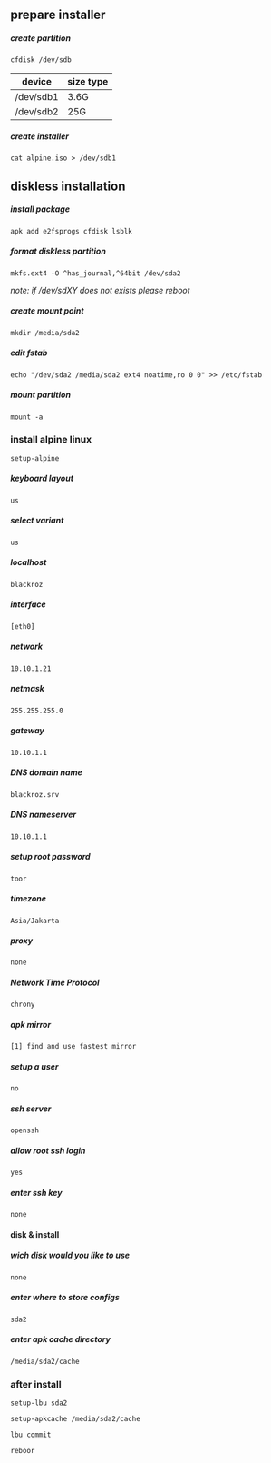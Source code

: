 
## prepare installer

##### create partition
```
cfdisk /dev/sdb
```

| device    | size type |
| --------- | --------- |
| /dev/sdb1 | 3.6G      |
| /dev/sdb2 | 25G       |

##### create installer
```
cat alpine.iso > /dev/sdb1
```

## diskless installation
##### install package

```
apk add e2fsprogs cfdisk lsblk
```
##### format diskless partition

```
mkfs.ext4 -O ^has_journal,^64bit /dev/sda2
```

*note: if /dev/sdXY does not exists please reboot*

##### create mount point

```
mkdir /media/sda2
```

##### edit fstab

```
echo "/dev/sda2 /media/sda2 ext4 noatime,ro 0 0" >> /etc/fstab
```

##### mount partition

```
mount -a
```

### install alpine linux

```
setup-alpine
```
##### keyboard layout
```
us
```
##### select variant
```
us
```
##### localhost
```
blackroz
```

##### interface
```
[eth0] 
```

##### network
```
10.10.1.21
```

##### netmask
```
255.255.255.0
```

##### gateway
```
10.10.1.1
```

##### DNS domain name
```
blackroz.srv
```

##### DNS nameserver
```
10.10.1.1
```

##### setup root password
```
toor
```

##### timezone
```
Asia/Jakarta
```

##### proxy
```
none
```

##### Network Time Protocol
```
chrony
```

##### apk mirror
```
[1] find and use fastest mirror
```

##### setup a user
```
no
```

##### ssh server
```
openssh
```

##### allow root ssh login
```
yes
```

##### enter ssh key 
```
none
```

#### disk & install
#####  wich disk would you like to use 
```
none
```

#####  enter where to store configs 
```
sda2
```

##### enter apk cache directory
```
/media/sda2/cache
```

### after install

```
setup-lbu sda2
```

```
setup-apkcache /media/sda2/cache
```

```
lbu commit
```

```
reboor
```
